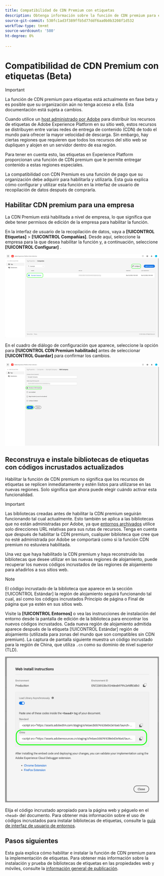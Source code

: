 ```yaml
---
title: Compatibilidad de CDN Premium con etiquetas
description: Obtenga información sobre la función de CDN premium para etiquetas y cómo se puede utilizar para entregar el contenido en varias regiones geográficas.
source-git-commit: 530fc1ad3f389ffb5d77ddf6aa0b0b3208f1d532
workflow-type: tm+mt
source-wordcount: '580'
ht-degree: 0%

---
```


# Compatibilidad de CDN Premium con etiquetas (Beta)

>[!IMPORTANT]
>
>La función de CDN premium para etiquetas está actualmente en fase beta y es posible que su organización aún no tenga acceso a ella. Esta documentación está sujeta a cambios.

Cuando utilice un [host administrado por Adobe](./hosts/managed-by-adobe-host.md) para distribuir los recursos de etiquetas de Adobe Experience Platform en su sitio web, estos recursos se distribuyen entre varias redes de entrega de contenido (CDN) de todo el mundo para ofrecer la mayor velocidad de descarga. Sin embargo, hay ciertas regiones que requieren que todos los recursos del sitio web se dupliquen y alojen en un servidor dentro de esa región.

Para tener en cuenta esto, las etiquetas en Experience Platform proporcionan una función de CDN premium que le permite entregar contenido a estas regiones especiales.

La compatibilidad con CDN Premium es una función de pago que su organización debe adquirir para habilitarla y utilizarla. Esta guía explica cómo configurar y utilizar esta función en la interfaz de usuario de recopilación de datos después de comprarla.

## Habilitar CDN premium para una empresa

La CDN Premium está habilitada a nivel de empresa, lo que significa que debe tener permisos de edición de la empresa para habilitar la función.

En la interfaz de usuario de la recopilación de datos, vaya a **[!UICONTROL Etiquetas]** > **[!UICONTROL Compañías]**. Desde aquí, seleccione la empresa para la que desea habilitar la función y, a continuación, seleccione **[!UICONTROL Configurar]** .

![Seleccione una empresa para configurar](../../images/ui/publishing/premium-cdn/configure-property.png)

En el cuadro de diálogo de configuración que aparece, seleccione la opción para **[!UICONTROL CDN Premium habilitado]** antes de seleccionar **[!UICONTROL Guardar]** para confirmar los cambios.

![Habilitar la opción de CDN premium](../../images/ui/publishing/premium-cdn/enable-premium-cdn.png)

## Reconstruya e instale bibliotecas de etiquetas con códigos incrustados actualizados

Habilitar la función de CDN premium no significa que los recursos de etiquetas se replicen inmediatamente y estén listos para utilizarse en las nuevas regiones. Solo significa que ahora puede elegir cuándo activar esta funcionalidad.

>[!IMPORTANT]
>
>Las bibliotecas creadas antes de habilitar la CDN premium seguirán funcionando tal cual actualmente. Esto también se aplica a las bibliotecas que no están administradas por Adobe, ya que [entornos archivados](./environments.md#archive) utilice solo direcciones URL relativas para sus rutas de recursos. Tenga en cuenta que después de habilitar la CDN premium, cualquier biblioteca que cree que no esté administrada por Adobe se comportará como si la función CDN premium no estuviera habilitada.

Una vez que haya habilitado la CDN premium y haya reconstruido las bibliotecas que desee utilizar en las nuevas regiones de alojamiento, puede recuperar los nuevos códigos incrustados de las regiones de alojamiento para añadirlos a sus sitios web.

>[!NOTE]
>
>El código incrustado de la biblioteca que aparece en la sección [!UICONTROL Estándar] la región de alojamiento seguirá funcionando tal cual, así como los códigos incrustados Principio de página o Final de página que ya estén en sus sitios web.

Visite la **[!UICONTROL Entornos]** o vea las instrucciones de instalación del entorno desde la pantalla de edición de la biblioteca para encontrar los nuevos códigos incrustados. Cada nueva región de alojamiento admitida aparece después de la etiqueta [!UICONTROL Estándar] región de alojamiento (utilizada para zonas del mundo que son compatibles sin CDN premium). La captura de pantalla siguiente muestra un código incrustado para la región de China, que utiliza `.cn` como su dominio de nivel superior (TLD).

![Código incrustado de la región de China](../../images/ui/publishing/premium-cdn/embed-codes.png)

Elija el código incrustado apropiado para la página web y péguelo en el `<head>` del documento. Para obtener más información sobre el uso de códigos incrustados para instalar bibliotecas de etiquetas, consulte la [guía de interfaz de usuario de entornos](./environments.md#installation).

## Pasos siguientes

Esta guía explica cómo habilitar e instalar la función de CDN premium para la implementación de etiquetas. Para obtener más información sobre la instalación y prueba de bibliotecas de etiquetas en las propiedades web y móviles, consulte la [información general de publicación](./overview.md).
